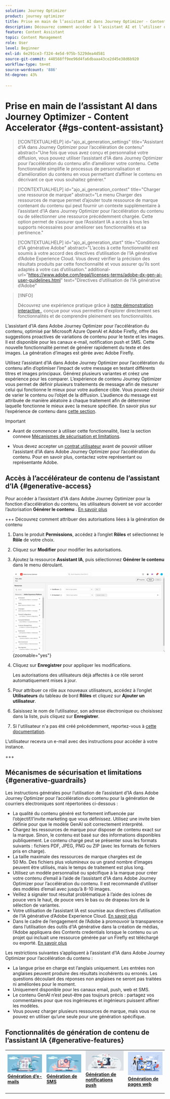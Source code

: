 ```yaml
---
solution: Journey Optimizer
product: journey optimizer
title: Prise en main de l’assistant AI dans Journey Optimizer - Content Accelerator
description: Découvrez comment accéder à l’assistant AI et l’utiliser dans Journey Optimizer - Content Accelerator
feature: Content Assistant
topic: Content Management
role: User
level: Beginner
exl-id: 6e291ce3-f324-4e5d-975b-5229dea4d581
source-git-commit: 448568ff9ee96d4fa6dbaaa43ce2d45e38d6b920
workflow-type: tm+mt
source-wordcount: '886'
ht-degree: 43%

---
```


# Prise en main de l’assistant AI dans Journey Optimizer - Content Accelerator {#gs-content-assistant}

>[!CONTEXTUALHELP]
>id="ajo_ai_generation_settings"
>title="Assistant d’IA dans Journey Optimizer pour l’accélération de contenu"
>abstract="Une fois que vous avez conçu et personnalisé votre diffusion, vous pouvez utiliser l’assistant d’IA dans Journey Optimizer pour l’accélération du contenu afin d’améliorer votre contenu. Cette fonctionnalité simplifie le processus de personnalisation et d’amélioration du contenu en vous permettant d’affiner le contenu en décrivant ce que vous souhaitez générer."

>[!CONTEXTUALHELP]
>id="ajo_ai_generation_context"
>title="Charger une ressource de marque"
>abstract="Le menu Charger des ressources de marque permet d’ajouter toute ressource de marque contenant du contenu qui peut fournir un contexte supplémentaire à l’assistant d’IA dans Journey Optimizer pour l’accélération du contenu ou de sélectionner une ressource précédemment chargée. Cette option permet de s’assurer que l’Assistant IA a accès à tous les supports nécessaires pour améliorer ses fonctionnalités et sa pertinence."

>[!CONTEXTUALHELP]
>id="ajo_ai_generation_start"
>title="Conditions d’IA générative Adobe"
>abstract="L’accès à cette fonctionnalité est soumis à votre accord des directives d’utilisation de l’IA générative d’Adobe Experience Cloud. Vous devez vérifier la précision des résultats produits par cette fonctionnalité et vous assurer qu’ils sont adaptés à votre cas d’utilisation."
>additional-url="https://www.adobe.com/legal/licenses-terms/adobe-dx-gen-ai-user-guidelines.html" text="Directives d’utilisation de l’IA générative d’Adobe"

>[!INFO]
>
>Découvrez une expérience pratique grâce à [notre démonstration interactive ](https://experienceleague.adobe.com/en/apps/journey-optimizer/ai-assistant-content-accelerator), conçue pour vous permettre d’explorer directement ses fonctionnalités et de comprendre pleinement ses fonctionnalités.


L’assistant d’IA dans Adobe Journey Optimizer pour l’accélération du contenu, optimisé par Microsoft Azure OpenAI et Adobe Firefly, offre des suggestions proactives de variations de contenu pour le texte et les images. Il est disponible pour les canaux e-mail, notification push et SMS. Cette nouvelle fonctionnalité permet de générer rapidement du texte et des images. La génération d’images est gérée avec Adobe Firefly.

Utilisez l’assistant d’IA dans Adobe Journey Optimizer pour l’accélération du contenu afin d’optimiser l’impact de votre message en testant différents titres et images principaux. Générez plusieurs variantes et créez une expérience pour les comparer. L’expérience de contenu Journey Optimizer vous permet de définir plusieurs traitements de message afin de mesurer celui qui fonctionne le mieux pour votre audience cible. Vous pouvez choisir de varier le contenu ou l’objet de la diffusion. L’audience du message est attribuée de manière aléatoire à chaque traitement afin de déterminer laquelle fonctionne le mieux avec la mesure spécifiée. En savoir plus sur l’expérience de contenu dans [cette section](../content-management/content-experiment.md).

>[!IMPORTANT]
>
>* Avant de commencer à utiliser cette fonctionnalité, lisez la section connexe [Mécanismes de sécurisation et limitations](#generative-guardrails).
>
>
>* Vous devez accepter un [contrat utilisateur](https://www.adobe.com/legal/licenses-terms/adobe-dx-gen-ai-user-guidelines.html) avant de pouvoir utiliser l’assistant d’IA dans Adobe Journey Optimizer pour l’accélération du contenu. Pour en savoir plus, contactez votre représentant ou représentante Adobe.

## Accès à l’accélérateur de contenu de l’assistant d’IA {#generative-access}

Pour accéder à l’assistant d’IA dans Adobe Journey Optimizer pour la fonction d’accélération du contenu, les utilisateurs doivent se voir accorder l’autorisation **Générer le contenu** . [En savoir plus](../administration/permissions.md)

+++  Découvrez comment attribuer des autorisations liées à la génération de contenu

1. Dans le produit **Permissions**, accédez à l’onglet **Rôles** et sélectionnez le **Rôle** de votre choix.

1. Cliquez sur **Modifier** pour modifier les autorisations.

1. Ajoutez la ressource **Assistant IA**, puis sélectionnez **Générer le contenu** dans le menu déroulant.

   ![](assets/gen-ai-role.png){zoomable="yes"}

1. Cliquez sur **Enregistrer** pour appliquer les modifications.

   Les autorisations des utilisateurs déjà affectés à ce rôle seront automatiquement mises à jour.

1. Pour attribuer ce rôle aux nouveaux utilisateurs, accédez à l’onglet **Utilisateurs** du tableau de bord **Rôles** et cliquez sur **Ajouter un utilisateur**.

1. Saisissez le nom de l’utilisateur, son adresse électronique ou choisissez dans la liste, puis cliquez sur **Enregistrer**.

1. Si l&#39;utilisateur n&#39;a pas été créé précédemment, reportez-vous à [cette documentation](https://experienceleague.adobe.com/en/docs/experience-platform/access-control/abac/permissions-ui/users).

L’utilisateur recevra un e-mail avec des instructions pour accéder à votre instance.

+++

## Mécanismes de sécurisation et limitations {#generative-guardrails}

Les instructions générales pour l’utilisation de l’assistant d’IA dans Adobe Journey Optimizer pour l’accélération du contenu pour la génération de courriers électroniques sont répertoriées ci-dessous :

* La qualité du contenu généré est fortement influencée par l’objectif/l’invite marketing que vous définissez. Utilisez une invite bien définie pour que le modèle GenAI soit correctement interprété. 
* Chargez les ressources de marque pour disposer de contenu exact sur la marque. Sinon, le contenu est basé sur des informations disponibles publiquement. Le contenu chargé peut se présenter sous les formats suivants : fichiers PDF, JPEG, PNG ou ZIP (avec les formats de fichiers pris en charge).
* La taille maximale des ressources de marque chargées est de 50 Mo. Des fichiers plus volumineux ou un grand nombre d’images peuvent être utilisés, mais le temps de traitement est plus long.
* Utilisez un modèle personnalisé ou spécifique à la marque pour créer votre contenu d’email à l’aide de l’assistant d’IA dans Adobe Journey Optimizer pour l’accélération du contenu. Il est recommandé d’utiliser des modèles d’email avec jusqu’à 8-10 images.
* Veillez à signaler tout résultat problématique à l’aide des icônes de pouce vers le haut, de pouce vers le bas ou de drapeau lors de la sélection de variantes.
* Votre utilisation de l’assistant IA est soumise aux directives d’utilisation de l’IA générative d’Adobe Experience Cloud. [En savoir plus](https://www.adobe.com/legal/licenses-terms/adobe-dx-gen-ai-user-guidelines.html)
* Dans le cadre de l’engagement de l’Adobe à promouvoir la transparence dans l’utilisation des outils d’IA générative dans la création de médias, l’Adobe appliquera des Contents credentials lorsque le contenu ou un projet qui incluait une ressource générée par un Firefly est téléchargé ou exporté. [En savoir plus](https://helpx.adobe.com/firefly/using/content-credentials.html)

Les restrictions suivantes s’appliquent à l’assistant d’IA dans Adobe Journey Optimizer pour l’accélération du contenu :

* La langue prise en charge est l’anglais uniquement. Les entrées non anglaises peuvent produire des résultats incohérents ou erronés. Les questions découlant des réponses non anglaises ne seront pas traitées ni améliorées pour le moment.
* Uniquement disponible pour les canaux email, push, web et SMS.
* Le contenu GenAI n’est peut-être pas toujours précis : partagez vos commentaires pour que nos ingénieures et ingénieurs puissent affiner les modèles.
* Vous pouvez charger plusieurs ressources de marque, mais vous ne pouvez en utiliser qu’une seule pour une génération spécifique.


## Fonctionnalités de génération de contenu de l’assistant IA {#generative-features}


<table style="table-layout:fixed"><tr style="border: 0;">
<td>
<a href="generative-email.md">
<img alt="Génération d’e-mails" src="assets/do-not-localize/text-genai.jpeg">
</a>
<div>
<a href="generative-email.md"><strong>Génération d’e-mails</strong></a>
</div>
<p>
</td>
<td>
<a href="generative-sms.md">
<img alt="Génération de SMS" src="assets/do-not-localize/image-genai.jpeg">
</a>
<div><a href="generative-sms.md"><strong>Génération de SMS</strong>
</div>
<p>
</td>
<td>
<a href="generative-push.md">
<img alt="Génération de notifications push" src="assets/do-not-localize/email-genai.jpeg">
</a>
<div>
<a href="generative-push.md"><strong>Génération de notifications push</strong></a>
</div>
<p></td>
<td>
<a href="generative-web.md">
<img alt="Génération web" src="assets/do-not-localize/web-genai.jpeg">
</a>
<div><a href="generative-web.md"><strong>Génération de pages web</strong>
</div>
<p>
</td>
</tr></table>
